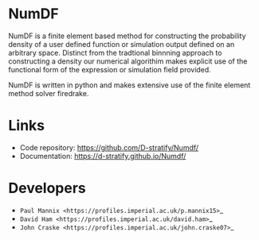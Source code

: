 **NumDF**
=========
NumDF is a finite element based method for constructing the probability density of a user defined function or simulation output defined on an arbitrary space. 
Distinct from the tradtional binnning approach to constructing a density our numerical algorithim makes explicit use of the functional form of the expression or simulation field provided. 



NumDF is written in python and makes extensive use of the finite element method solver firedrake.

**Links**
=========
* Code repository: https://github.com/D-stratify/Numdf/
* Documentation: https://d-stratify.github.io/Numdf/

**Developers**
==============
* `Paul Mannix <https://profiles.imperial.ac.uk/p.mannix15>`_
* `David Ham <https://profiles.imperial.ac.uk/david.ham>`_
* `John Craske <https://profiles.imperial.ac.uk/john.craske07>`_
